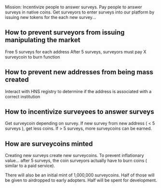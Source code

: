 Mission: Incentivize people to answer surveys. Pay people to answer surveys in native coins. Get surveyors to enter surveys into our platform by issuing new tokens for the each new survey...

How to prevent surveyors from issuing manipulating the market
------------------------------------------------------------
Free 5 surveys for each address
After 5 surveys, surveyors must pay X surveycoin to burn function

How to prevent new addresses from being mass created
-----------------------------------------------------
Interact with HNS registry to determine if the address is associated with a correct institution

How to incentivize surveyees to answer surveys
----------------------------------------------
Get surveycoin depending on survey. If new survey from new address ( < 5 surveys ), get less coins. If > 5 surveys, more surveycoins can be earned.

How are surveycoins minted
--------------------------
Creating new surveys create new surveycoins. To prevent inflationary value... after 5 surveys, the coin surveyors actually have to burn coins ( similar to a paid service). 

There will also be an initial mint of 1,000,000 surveycoins.
Half of those will be given to airdropped to early adopters. Half will be spent for development.
